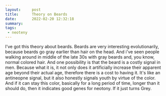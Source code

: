 ```yaml
---
layout:     post
title:      Theory on Beards
date:       2022-02-20 12:32:18
summary:    
tags:
 - neoteny
---
```


I've got this theory about beards. Beards are very interesting evolutionarily, because beards go gray earlier than hair on the head. And i've seen people walking around in middle of the late 30s with gray beards and, you know, normal colored hair. And one possibility is that the beard is a costly signal in men. Because what it is, it not only does it artificially increase their apparent age beyond their actual age, therefore there is a cost to having it. It's like an antineopne signal, but it also honestly signals youth by virtue of the color. And if it can stay this color, basically for a long period of time, longer than it should do, then it indicates good genes for neotony. If it just turns Grey. 